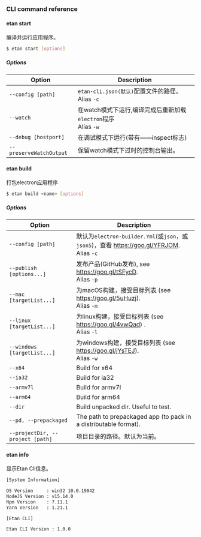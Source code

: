 ### CLI command reference

#### etan start

编译并运行应用程序。

```bash
$ etan start [options]
```

##### Options

| Option                     | Description                                            
| ---------------------------| -------------------------------------------------------------------- 
| `--config [path]`          | ` etan-cli.json(默认) `配置文件的路径。<br/>Alias `-c`                 
| `--watch`                  | 在watch模式下运行,编译完成后重新加载`electron`程序 <br/>Alias `-w`        
| `--debug [hostport]`       | 在调试模式下运行(带有——inspect标志)                                  
| `--preserveWatchOutput`    | 保留watch模式下过时的控制台输出。                             


#### etan build

打包electron应用程序


```bash
$ etan build <name> [options]
```


##### Options

| Option                  | Description                                                                                                          |
| ----------------------- | -------------------------------------------------------------------------------------------------------------------- |
| `--config [path]`                 | 默认为`electron-builder.Yml`(或`json`，或`json5`)，查看 https://goo.gl/YFRJOM. <br/>Alias `-c` 
| `--publish [options...]`          | 发布产品(GitHub发布), see https://goo.gl/tSFycD. <br/>Alias `-p` 
| `--mac [targetList...]`           | 为macOS构建，接受目标列表 (see https://goo.gl/5uHuzj). <br/>Alias `-m`  
| `--linux [targetList...]`         | 为linux构建，接受目标列表 (see https://goo.gl/4vwQad) . <br/>Alias `-l`  
| `--windows [targetList...]`       | 为windows构建，接受目标列表 (see https://goo.gl/jYsTEJ). <br/>Alias `-w` 
| `--x64`                           | Build for x64
| `--ia32 `                         | Build for ia32
| `--armv7l  `                      | Build for armv7l
| `--arm64`                         | Build for arm64
| `--dir `                          | Build unpacked dir. Useful to test.
| `--pd, --prepackaged`             | The path to prepackaged app (to pack in a distributable format). 
| `--projectDir, --project [path]`  | 项目目录的路径。默认为当前。



#### etan info

显示Etan Cli信息。

```bash
[System Information] 

OS Version     : win32 10.0.19042
NodeJS Version : v15.14.0
Npm Version    : 7.11.1
Yarn Version   : 1.21.1

[Etan CLI]

Etan CLI Version : 1.0.0
```
